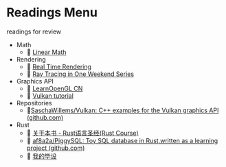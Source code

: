# Readings Menu

 readings for review



- Math
	- 📖 [Linear Math](https://github.com/kenjihiranabe/The-Art-of-Linear-Algebra/blob/main/README-zh-CN.md)
- Rendering
	- 📖 [Real Time Rendering](https://github.com/Morakito/Real-Time-Rendering-4th-CN?tab=readme-ov-file)
	- 🔗 [Ray Tracing in One Weekend Series](https://raytracing.github.io/)
- Graphics API
	- 🔗 [LearnOpenGL CN](https://learnopengl-cn.github.io/)
	- 🔗 [Vulkan tutorial](https://vulkan-tutorial.com/)
- Repositories
	- 🔗[SaschaWillems/Vulkan: C++ examples for the Vulkan graphics API (github.com)](https://github.com/SaschaWillems/Vulkan)
- Rust
	- 🔗 [关于本书 - Rust语言圣经(Rust Course)](https://course.rs/about-book.html)
	- 🔗 [af8a2a/PiggySQL: Toy SQL database in Rust,written as a learning project (github.com)](https://github.com/af8a2a/PiggySQL)
	- 🔗 [我的毕设](/Notes/我的毕设与Rust.md)